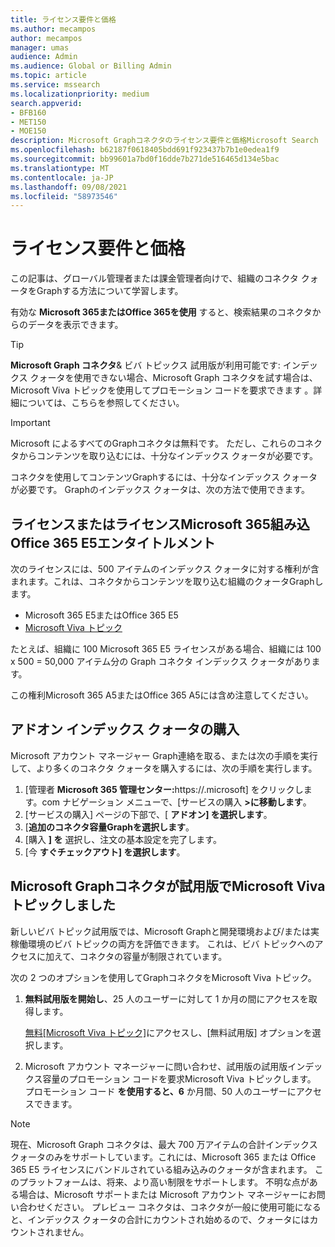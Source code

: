 ```yaml
---
title: ライセンス要件と価格
ms.author: mecampos
author: mecampos
manager: umas
audience: Admin
ms.audience: Global or Billing Admin
ms.topic: article
ms.service: mssearch
ms.localizationpriority: medium
search.appverid:
- BFB160
- MET150
- MOE150
description: Microsoft Graphコネクタのライセンス要件と価格Microsoft Search
ms.openlocfilehash: b62187f0618405bdd691f923437b7b1e0edea1f9
ms.sourcegitcommit: bb99601a7bd0f16dde7b271de516465d134e5bac
ms.translationtype: MT
ms.contentlocale: ja-JP
ms.lasthandoff: 09/08/2021
ms.locfileid: "58973546"
---
```

<!---Previous ms.author: rusamai --->

# <a name="license-requirements-and-pricing"></a>ライセンス要件と価格

この記事は、グローバル管理者または課金管理者向けで、組織のコネクタ クォータをGraphする方法について学習します。

有効な **Microsoft 365またはOffice 365を使用** すると、検索結果のコネクタからのデータを表示できます。

> [!TIP]
> **Microsoft Graph コネクタ**& ビバ トピックス 試用版が利用可能です: インデックス クォータを使用できない場合、Microsoft Graph コネクタを試す場合は、Microsoft Viva トピックを使用してプロモーション コードを要求できます [](#microsoft-graph-connectors-now-available-with-microsoft-viva-topics-trial)。詳細については、こちらを参照してください。 [](https://www.microsoft.com/microsoft-viva/topics?activetab=pivot:overviewtab)

>[!IMPORTANT]
>Microsoft によるすべてのGraphコネクタは無料です。 ただし、これらのコネクタからコンテンツを取り込むには、十分なインデックス クォータが必要です。

コネクタを使用してコンテンツGraphするには、十分なインデックス クォータが必要です。 Graphのインデックス クォータは、次の方法で使用できます。

## <a name="entitlement-built-into-microsoft-365-or-office-365-e5-licenses"></a>ライセンスまたはライセンスMicrosoft 365組み込Office 365 E5エンタイトルメント

次のライセンスには、500 アイテムのインデックス クォータに対する権利が含まれます。これは、コネクタからコンテンツを取り込む組織のクォータGraphします。

* Microsoft 365 E5またはOffice 365 E5
* [Microsoft Viva トピック](https://www.microsoft.com/microsoft-viva/topics?activetab=pivot:overviewtab)

たとえば、組織に 100 Microsoft 365 E5 ライセンスがある場合、組織には 100 x 500 = 50,000 アイテム分の Graph コネクタ インデックス クォータがあります。

<!---Comment requested in PR#143--->
この権利Microsoft 365 A5またはOffice 365 A5には含め注意してください。

## <a name="purchase-of-add-on-index-quota"></a>アドオン インデックス クォータの購入
Microsoft アカウント マネージャー Graph連絡を取る、または次の手順を実行して、より多くのコネクタ クォータを購入するには、次の手順を実行します。

1. [管理者 **Microsoft 365 管理センター:**<span>https://.microsoft] をクリックします。</span>com ナビゲーション メニューで、[サービスの購入 **>に移動します**。
2. [サービスの購入] ページの下部で、[ **アドオン] を選択します**。
3. [**追加のコネクタ容量Graphを選択します**。
4. [購入 **] を** 選択し、注文の基本設定を完了します。
5. [今 **すぐチェックアウト] を選択します**。

## <a name="microsoft-graph-connectors-now-available-with-microsoft-viva-topics-trial"></a>Microsoft Graphコネクタが試用版でMicrosoft Viva トピックしました
 新しいビバ トピック試用版では、Microsoft Graphと開発環境および/または実稼働環境のビバ トピックの両方を評価できます。 これは、ビバ トピックへのアクセスに加えて、コネクタの容量が制限されています。

次の 2 つのオプションを使用してGraphコネクタをMicrosoft Viva トピック。

1. **無料試用版を開始し**、25 人のユーザーに対して 1 か月の間にアクセスを取得します。

     [無料[Microsoft Viva トピック]](https://www.microsoft.com/microsoft-viva/topics?activetab=pivot:overviewtab)にアクセスし、[無料試用版] オプションを選択します。

2. Microsoft アカウント マネージャーに問い合わせ、試用版の試用版インデックス容量のプロモーション コードを要求Microsoft Viva トピックします。 プロモーション コード **を使用すると、6** か月間、50 人のユーザーにアクセスできます。

> [!NOTE]
> 現在、Microsoft Graph コネクタは、最大 700 万アイテムの合計インデックス クォータのみをサポートしています。これには、Microsoft 365 または Office 365 E5 ライセンスにバンドルされている組み込みのクォータが含まれます。 このプラットフォームは、将来、より高い制限をサポートします。 不明な点がある場合は、Microsoft サポートまたは Microsoft アカウント マネージャーにお問い合わせください。
> プレビュー コネクタは、コネクタが一般に使用可能になると、インデックス クォータの合計にカウントされ始めるので、クォータにはカウントされません。
